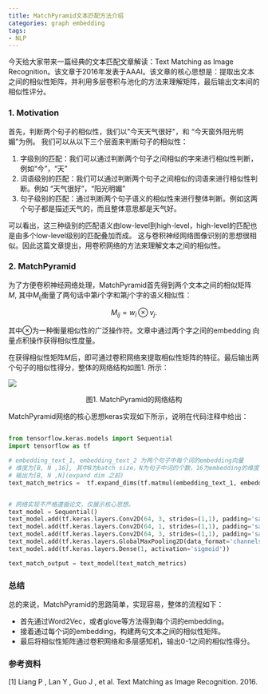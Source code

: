 ```yaml
---
title: MatchPyramid文本匹配方法介绍
categories: graph embedding
tags:
- NLP
---
```


今天给大家带来一篇经典的文本匹配文章解读：Text Matching as Image Recognition。该文章于2016年发表于AAAI。该文章的核心思想是：提取出文本之间的相似性矩阵，并利用多层卷积与池化的方法来理解矩阵，最后输出文本间的相似性评分。

### 1. Motivation

首先，判断两个句子的相似性，我们以"今天天气很好"，和 “今天窗外阳光明媚”为例。
我们可以从以下三个层面来判断句子的相似性：

1. 字级别的匹配：我们可以通过判断两个句子之间相似的字来进行相似性判断，例如“今”，“天”
2. 词语级别的匹配：我们可以通过判断两个句子之间相似的词语来进行相似性判断。例如 “天气很好”，“阳光明媚”
3. 句子级别的匹配：通过判断两个句子语义的相似性来进行整体判断。例如这两个句子都是描述天气的，而且整体意思都是天气好。

可以看出，这三种级别的匹配语义由low-level到high-level，high-level的匹配也是由多个low-level级别的匹配叠加而成。
这与卷积神经网络图像识别的思想很相似。因此这篇文章提出，用卷积网络的方法来理解文本之间的相似性。


### 2. MatchPyramid
为了方便卷积神经网络处理，MatchPyramid首先得到两个文本之间的相似矩阵$M$, 其中$M_{ij}$衡量了两句话中第$i$个字和第$j$个字的语义相似性：


$$
M_{ij} = w_i \otimes v_j.
$$


其中$\otimes$为一种衡量相似性的广泛操作符。文章中通过两个字之间的embedding 向量点积操作获得相似性度量。

在获得相似性矩阵$M$后，即可通过卷积网络来提取相似性矩阵的特征。最后输出两个句子的相似性得分，整体的网络结构如图1. 所示：


![](https://files.mdnice.com/user/5787/c8d7b90c-2a0c-4855-b1b0-42c4b2745097.png)

<center>图1. MatchPyramid的网络结构</center>

MatchPyramid网络的核心思想keras实现如下所示，说明在代码注释中给出：
```python 

from tensorflow.keras.models import Sequential
import tensorflow as tf

# embedding_text_1, embedding_text_2 为两个句子中每个词的embedding向量
# 维度为[B, N ,16], 其中B为batch size，N为句子中词的个数，16为embedding的维度
# 输出为[B, N ,N](expand dim 之前)
text_match_metrics =  tf.expand_dims(tf.matmul(embedding_text_1, embedding_text_2], transpose_b=True), axis=-1)


# 网络实现不严格遵循论文，仅展示核心思想。
text_model = Sequential()
text_model.add(tf.keras.layers.Conv2D(64, 3, strides=(1,1), padding='same', input_shape=(10, 10, 1), data_format='channels_last'))
text_model.add(tf.keras.layers.Conv2D(64, 1, strides=(1,1), padding='same', data_format='channels_last'))
text_model.add(tf.keras.layers.Conv2D(64, 3, strides=(1,1), padding='same', data_format='channels_last'))
text_model.add(tf.keras.layers.GlobalMaxPooling2D(data_format='channels_last'))
text_model.add(tf.keras.layers.Dense(1, activation='sigmoid'))

text_match_output = text_model(text_match_metrics)
```

### 总结
总的来说，MatchPyramid的思路简单，实现容易，整体的流程如下：

- 首先通过Word2Vec，或者glove等方法得到每个词的embedding。
- 接着通过每个词的embedding，构建两句文本之间的相似性矩阵。
- 最后将相似性矩阵通过卷积网络和多层感知机，输出0-1之间的相似性得分。

### 参考资料
[1] Liang P ,  Lan Y ,  Guo J , et al. Text Matching as Image Recognition.  2016.